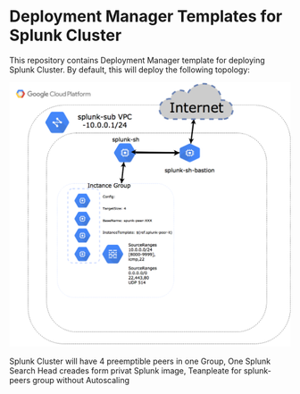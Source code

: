 # Deployment Manager Templates for Splunk Cluster

This repository contains Deployment Manager template for deploying Splunk Cluster. By default, this will     deploy the following topology:

![alt text](https://raw.githubusercontent.com/FIKUS0FIN/get-in-gcp-dm/master/splunk-cluster-group/Images/export.png)


Splunk Cluster will have 4 preemptible peers in one Group,
One Splunk Search Head creades form privat Splunk image,
Teanpleate for splunk-peers group without Autoscaling 
